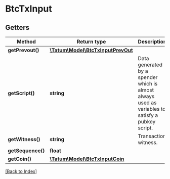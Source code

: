 # BtcTxInput

## Getters

Method | Return type | Description | Notes
------------ | ------------- | ------------- | -------------
**getPrevout()** | [**\Tatum\Model\BtcTxInputPrevOut**](BtcTxInputPrevOut.md) |  | [optional]
**getScript()** | **string** | Data generated by a spender which is almost always used as variables to satisfy a pubkey script. | [optional]
**getWitness()** | **string** | Transaction witness. | [optional]
**getSequence()** | **float** |  | [optional]
**getCoin()** | [**\Tatum\Model\BtcTxInputCoin**](BtcTxInputCoin.md) |  | [optional]

[[Back to Index]](../index.md)
